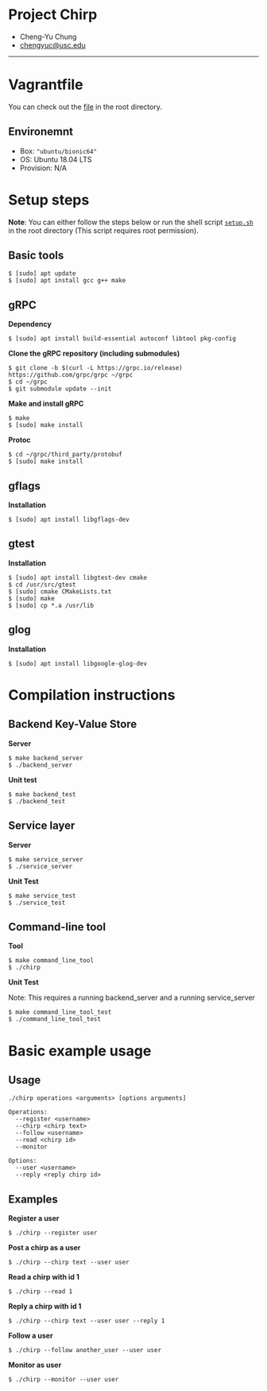 # Project Chirp
* Cheng-Yu Chung
* chengyuc@usc.edu

---

# Vagrantfile
You can check out the [file](Vagrantfile) in the root directory.

## Environemnt
* Box: ```"ubuntu/bionic64"```
* OS: Ubuntu 18.04 LTS
* Provision: N/A

# Setup steps
**Note**: You can either follow the steps below or run the shell script [```setup.sh```](setup.sh) in the root directory (This script requires root permission).

## Basic tools
```shell
$ [sudo] apt update
$ [sudo] apt install gcc g++ make
```

## gRPC

**Dependency**
```shell
$ [sudo] apt install build-essential autoconf libtool pkg-config
```
**Clone the gRPC repository (including submodules)**
```shell
$ git clone -b $(curl -L https://grpc.io/release) https://github.com/grpc/grpc ~/grpc
$ cd ~/grpc
$ git submodule update --init
```
**Make and install gRPC**
```shell
$ make
$ [sudo] make install
```
**Protoc**
```shell
$ cd ~/grpc/third_party/protobuf
$ [sudo] make install
```

## gflags
**Installation**
```shell
$ [sudo] apt install libgflags-dev
```

## gtest
**Installation**
```shell
$ [sudo] apt install libgtest-dev cmake
$ cd /usr/src/gtest
$ [sudo] cmake CMakeLists.txt
$ [sudo] make
$ [sudo] cp *.a /usr/lib
```

## glog
**Installation**
```shell
$ [sudo] apt install libgoogle-glog-dev
```

# Compilation instructions
## Backend Key-Value Store
**Server**
```shell
$ make backend_server
$ ./backend_server
```

**Unit test**
```shell
$ make backend_test
$ ./backend_test
```

## Service layer
**Server**
```shell
$ make service_server
$ ./service_server
```
**Unit Test**
```shell
$ make service_test
$ ./service_test
```

## Command-line tool
**Tool**
```shell
$ make command_line_tool
$ ./chirp
```
**Unit Test**

Note: This requires a running backend_server and a running service_server
```shell
$ make command_line_tool_test
$ ./command_line_tool_test
```

# Basic example usage
## Usage
```
./chirp operations <arguments> [options arguments]

Operations:
  --register <username>
  --chirp <chirp text>
  --follow <username>
  --read <chirp id>
  --monitor

Options:
  --user <username>
  --reply <reply chirp id>
```

## Examples
**Register a user**
```shell
$ ./chirp --register user
```

**Post a chirp as a user**
```shell
$ ./chirp --chirp text --user user
```

**Read a chirp with id 1**
```shell
$ ./chirp --read 1
```

**Reply a chirp with id 1**
```shell
$ ./chirp --chirp text --user user --reply 1
```

**Follow a user**
```shell
$ ./chirp --follow another_user --user user
```

**Monitor as user**
```shell
$ ./chirp --monitor --user user
```
